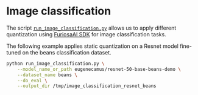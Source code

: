 <!---
Copyright 2023 The HuggingFace Team. All rights reserved.

Licensed under the Apache License, Version 2.0 (the "License");
you may not use this file except in compliance with the License.
You may obtain a copy of the License at

    http://www.apache.org/licenses/LICENSE-2.0

Unless required by applicable law or agreed to in writing, software
distributed under the License is distributed on an "AS IS" BASIS,
WITHOUT WARRANTIES OR CONDITIONS OF ANY KIND, either express or implied.
See the License for the specific language governing permissions and
limitations under the License.
-->

# Image classification

The script [`run_image_classification.py`](https://github.com/huggingface/optimum-furiosa/blob/main/examples/quantization/image_classification/run_image_classification.py) allows us to apply different quantization using [FuriosaAI SDK](ss) for image classification tasks.

The following example applies static quantization on a Resnet model fine-tuned on the beans classification dataset.

```bash
python run_image_classification.py \
    --model_name_or_path eugenecamus/resnet-50-base-beans-demo \
    --dataset_name beans \
    --do_eval \
    --output_dir /tmp/image_classification_resnet_beans
```
